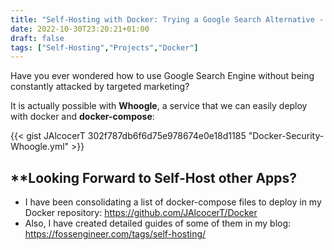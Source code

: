 ```yaml
---
title: "Self-Hosting with Docker: Trying a Google Search Alternative - Whoogle"
date: 2022-10-30T23:20:21+01:00
draft: false
tags: ["Self-Hosting","Projects","Docker"]
---
```



Have you ever wondered how to use Google Search Engine without being constantly attacked by targeted marketing?

It is actually possible with **Whoogle**, a service that we can easily deploy with docker and **docker-compose**:

{{< gist JAlcocerT 302f787db6f6d75e978674e0e18d1185 "Docker-Security-Whoogle.yml" >}}

## **Looking Forward to Self-Host other Apps?

* I have been consolidating a list of docker-compose files to deploy in my Docker repository: <https://github.com/JAlcocerT/Docker>
* Also, I have created detailed guides of some of them in my blog: <https://fossengineer.com/tags/self-hosting/>
